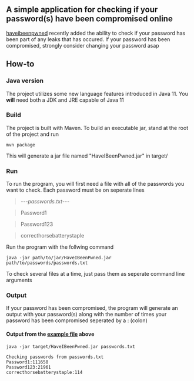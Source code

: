 ## A simple application for checking if your password(s) have been compromised online

[haveibeenpwned](https://haveibeenpwned.com) recently added the ability to check if your password has been part of any leaks that has occured. If your password has been compromised, strongly consider changing your password asap

## How-to
### Java version
The project utilizes some new language features introduced in Java 11. You **will** need both a JDK and JRE capable of Java 11

### Build
The project is built with Maven. To build an executable jar, stand at the root of the project and run

```
mvn package
```

This will generate a jar file named "HaveIBeenPwned.jar" in target/

### Run
To run the program, you will first need a file with all of the passwords you want to check. Each password must be on seperate lines
> ---*passwords.txt*---

> Password1

> Password123

> correcthorsebatterystaple

Run the program with the follwing command

```
java -jar path/to/jar/HaveIBeenPwned.jar path/to/passwords/passwords.txt
```
To check several files at a time, just pass them as seperate command line arguments


### Output
If your password has been compromised, the program will generate an output with your password(s) along with the number of times your password has been compromised seperated by a : (colon)
#### Output from the [example file](#run) above
```
java -jar target/HaveIBeenPwned.jar passwords.txt 

Checking passwords from passwords.txt
Password1:111658
Password123:21961
correcthorsebatterystaple:114

```
